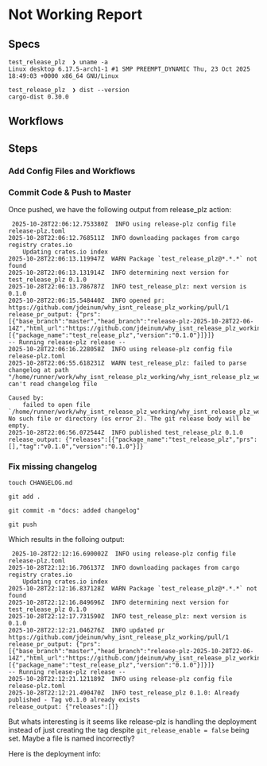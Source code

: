 # Not Working Report

## Specs

```
test_release_plz  ❯ uname -a
Linux desktop 6.17.5-arch1-1 #1 SMP PREEMPT_DYNAMIC Thu, 23 Oct 2025 18:49:03 +0000 x86_64 GNU/Linux

test_release_plz  ❯ dist --version
cargo-dist 0.30.0
```

## Workflows

## Steps

### Add Config Files and Workflows

### Commit Code & Push to Master

Once pushed, we have the following output from release_plz action:

```
 2025-10-28T22:06:12.753380Z  INFO using release-plz config file release-plz.toml
2025-10-28T22:06:12.768511Z  INFO downloading packages from cargo registry crates.io
    Updating crates.io index
2025-10-28T22:06:13.119947Z  WARN Package `test_release_plz@*.*.*` not found
2025-10-28T22:06:13.131914Z  INFO determining next version for test_release_plz 0.1.0
2025-10-28T22:06:13.786787Z  INFO test_release_plz: next version is 0.1.0
2025-10-28T22:06:15.548440Z  INFO opened pr: https://github.com/jdeinum/why_isnt_release_plz_working/pull/1
release_pr_output: {"prs":[{"base_branch":"master","head_branch":"release-plz-2025-10-28T22-06-14Z","html_url":"https://github.com/jdeinum/why_isnt_release_plz_working/pull/1","number":1,"releases":[{"package_name":"test_release_plz","version":"0.1.0"}]}]}
-- Running release-plz release --
2025-10-28T22:06:16.228058Z  INFO using release-plz config file release-plz.toml
2025-10-28T22:06:55.618231Z  WARN test_release_plz: failed to parse changelog at path "/home/runner/work/why_isnt_release_plz_working/why_isnt_release_plz_working/CHANGELOG.md": can't read changelog file

Caused by:
    failed to open file `/home/runner/work/why_isnt_release_plz_working/why_isnt_release_plz_working/CHANGELOG.md`: No such file or directory (os error 2). The git release body will be empty.
2025-10-28T22:06:56.072544Z  INFO published test_release_plz 0.1.0
release_output: {"releases":[{"package_name":"test_release_plz","prs":[],"tag":"v0.1.0","version":"0.1.0"}]}
```

### Fix missing changelog

```
touch CHANGELOG.md

git add .

git commit -m "docs: added changelog"

git push
```

Which results in the folloing output:

```
 2025-10-28T22:12:16.690002Z  INFO using release-plz config file release-plz.toml
2025-10-28T22:12:16.706137Z  INFO downloading packages from cargo registry crates.io
    Updating crates.io index
2025-10-28T22:12:16.837128Z  WARN Package `test_release_plz@*.*.*` not found
2025-10-28T22:12:16.849696Z  INFO determining next version for test_release_plz 0.1.0
2025-10-28T22:12:17.731590Z  INFO test_release_plz: next version is 0.1.0
2025-10-28T22:12:21.046276Z  INFO updated pr https://github.com/jdeinum/why_isnt_release_plz_working/pull/1
release_pr_output: {"prs":[{"base_branch":"master","head_branch":"release-plz-2025-10-28T22-06-14Z","html_url":"https://github.com/jdeinum/why_isnt_release_plz_working/pull/1","number":1,"releases":[{"package_name":"test_release_plz","version":"0.1.0"}]}]}
-- Running release-plz release --
2025-10-28T22:12:21.121189Z  INFO using release-plz config file release-plz.toml
2025-10-28T22:12:21.490470Z  INFO test_release_plz 0.1.0: Already published - Tag v0.1.0 already exists
release_output: {"releases":[]}
```

But whats interesting is it seems like release-plz is handling the deployment
instead of just creating the tag despite `git_release_enable = false` being set.
Maybe a file is named incorrectly?

Here is the deployment info:
